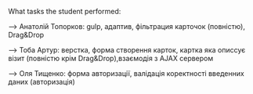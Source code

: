 What tasks the student performed:

--> Анатолій Топорков: gulp,  адаптив, фільтрация карточок (повністю), Drag&Drop

--> Тоба Артур: верстка, форма створення карток, картка яка описсує візит (повністю крім Drag&Drop),взаємодія з AJAX сервером

--> Оля Тищенко: форма авторизації, валідація коректності введенних даних (авторизація)
